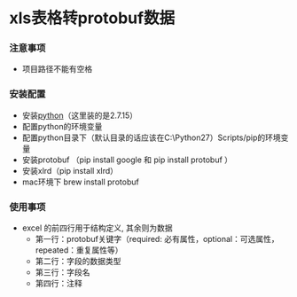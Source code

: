 # xls表格转protobuf数据

### 注意事项
* 项目路径不能有空格

### 安装配置
* 安装[python](https://www.python.org/downloads)（这里装的是2.7.15）
* 配置python的环境变量
* 配置python目录下（默认目录的话应该在C:\Python27）Scripts/pip的环境变量
* 安装protobuf （pip install google  和   pip install protobuf ）
* 安装xlrd（pip install xlrd）
* mac环境下 brew install protobuf

### 使用事项
* excel 的前四行用于结构定义, 其余则为数据
    - 第一行：protobuf关键字（required: 必有属性，optional：可选属性，repeated：重复属性等）
    - 第二行：字段的数据类型
    - 第三行：字段名
    - 第四行：注释
